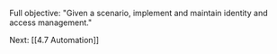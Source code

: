 Full objective: "Given a scenario, implement and maintain identity and access
management."



Next: [[4.7 Automation]]